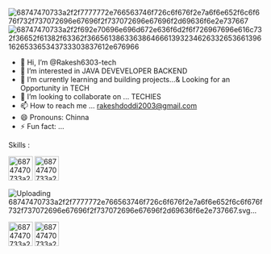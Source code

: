 ![68747470733a2f2f7777772e766563746f726c6f676f2e7a6f6e652f6c6f676f732f737072696e67696f2f737072696e67696f2d69636f6e2e737667](https://github.com/user-attachments/assets/48502eb6-0320-48bf-be29-d15c42c66e45)
![68747470733a2f2f692e70696e696d672e636f6d2f6f726967696e616c732f36652f61382f63362f36656138633638646661393234626332653661396162653365343733303837612e676966](https://github.com/user-attachments/assets/66804e4d-40a9-4fda-9b26-6367bc444aff)

- 👋 Hi, I’m @Rakesh6303-tech
- 👀 I’m interested in JAVA DEVEVELOPER BACKEND
- 🌱 I’m currently learning and building projects...& Looking for an Opportunity in TECH
- 💞️ I’m looking to collaborate on ... TECHIES
- 📫 How to reach me ... rakeshdoddi2003@gmail.com
- 😄 Pronouns: Chinna
- ⚡ Fun fact: ... 



Skills :


<img width="48" height="48" alt="68747470733a2f2f696d672e69636f6e73382e636f6d2f636f6c6f722f34382f3030303030302f6a6176612d636f666665652d6375702d6c6f676f2e706e67" src="https://github.com/user-attachments/assets/9a522a48-eac3-4c02-ab36-d27a2806b8ca" />

<img width="48" height="48" alt="68747470733a2f2f696d672e69636f6e73382e636f6d2f636f6c6f722f34382f3030303030302f6d7973716c2e706e67" src="https://github.com/user-attachments/assets/87462c17-7088-481d-8872-dcb4e3d617a2" />


![U<svg xmlns="http://www.w3.org/2000/svg" width="64" height="64"><path d="M58.2 3.365a29.503 29.503 0 0 1-3.419 6.064A32.094 32.094 0 1 0 9.965 55.372l1.186 1.047a32.08 32.08 0 0 0 52.67-22.253c.875-8.17-1.524-18.51-5.62-30.8zM14.53 55.558a2.744 2.744 0 1 1-.404-3.857 2.744 2.744 0 0 1 .404 3.857zm43.538-9.61c-7.92 10.55-24.83 6.99-35.672 7.502 0 0-1.922.113-3.857.43 0 0 .73-.31 1.663-.663 7.614-2.65 11.213-3.16 15.838-5.54 8.708-4.427 17.322-14.122 19.112-24.2-3.313 9.695-13.373 18.032-22.53 21.418-6.276 2.313-17.614 4.566-17.614 4.566l-.457-.245c-7.714-3.75-7.952-20.457 6.077-25.845 6.143-2.366 12.02-1.067 18.654-2.65 7.084-1.683 15.28-6.99 18.615-13.916 3.73 11.08 8.224 28.422.166 39.15z" fill="#68bd45"/></svg>ploading 68747470733a2f2f7777772e766563746f726c6f676f2e7a6f6e652f6c6f676f732f737072696e67696f2f737072696e67696f2d69636f6e2e737667.svg…]()

<img width="48" height="48" alt="68747470733a2f2f696d672e69636f6e73382e636f6d2f636f6c6f722f34382f3030303030302f68746d6c2d352e706e67" src="https://github.com/user-attachments/assets/08ef5c7c-1686-4266-80c6-7f8f9521bddb" />

<img width="48" height="48" alt="68747470733a2f2f696d672e69636f6e73382e636f6d2f636f6c6f722f34382f3030303030302f637373332e706e67" src="https://github.com/user-attachments/assets/9d193b39-f3ce-4789-a7fd-1af6481aee87" />




<!---
Rakesh6303-tech/Rakesh6303-tech is a ✨ special ✨ repository because its `README.md` (this file) appears on your GitHub profile.
You can click the Preview link to take a look at your changes.
--->
